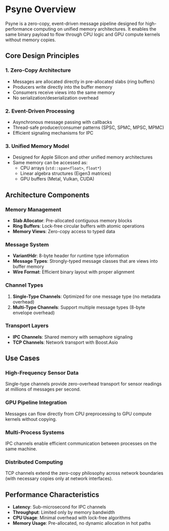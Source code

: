 # Psyne Overview

Psyne is a zero-copy, event-driven message pipeline designed for high-performance computing on unified memory architectures. It enables the same binary payload to flow through CPU logic and GPU compute kernels without memory copies.

## Core Design Principles

### 1. Zero-Copy Architecture
- Messages are allocated directly in pre-allocated slabs (ring buffers)
- Producers write directly into the buffer memory
- Consumers receive views into the same memory
- No serialization/deserialization overhead

### 2. Event-Driven Processing
- Asynchronous message passing with callbacks
- Thread-safe producer/consumer patterns (SPSC, SPMC, MPSC, MPMC)
- Efficient signaling mechanisms for IPC

### 3. Unified Memory Model
- Designed for Apple Silicon and other unified memory architectures
- Same memory can be accessed as:
  - CPU arrays (`std::span<float>`, `float*`)
  - Linear algebra structures (Eigen3 matrices)
  - GPU buffers (Metal, Vulkan, CUDA)

## Architecture Components

### Memory Management
- **Slab Allocator**: Pre-allocated contiguous memory blocks
- **Ring Buffers**: Lock-free circular buffers with atomic operations
- **Memory Views**: Zero-copy access to typed data

### Message System
- **VariantHdr**: 8-byte header for runtime type information
- **Message Types**: Strongly-typed message classes that are views into buffer memory
- **Wire Format**: Efficient binary layout with proper alignment

### Channel Types
1. **Single-Type Channels**: Optimized for one message type (no metadata overhead)
2. **Multi-Type Channels**: Support multiple message types (8-byte envelope overhead)

### Transport Layers
- **IPC Channels**: Shared memory with semaphore signaling
- **TCP Channels**: Network transport with Boost.Asio

## Use Cases

### High-Frequency Sensor Data
Single-type channels provide zero-overhead transport for sensor readings at millions of messages per second.

### GPU Pipeline Integration
Messages can flow directly from CPU preprocessing to GPU compute kernels without copying.

### Multi-Process Systems
IPC channels enable efficient communication between processes on the same machine.

### Distributed Computing
TCP channels extend the zero-copy philosophy across network boundaries (with necessary copies only at network interfaces).

## Performance Characteristics

- **Latency**: Sub-microsecond for IPC channels
- **Throughput**: Limited only by memory bandwidth
- **CPU Usage**: Minimal overhead with lock-free algorithms
- **Memory Usage**: Pre-allocated, no dynamic allocation in hot paths